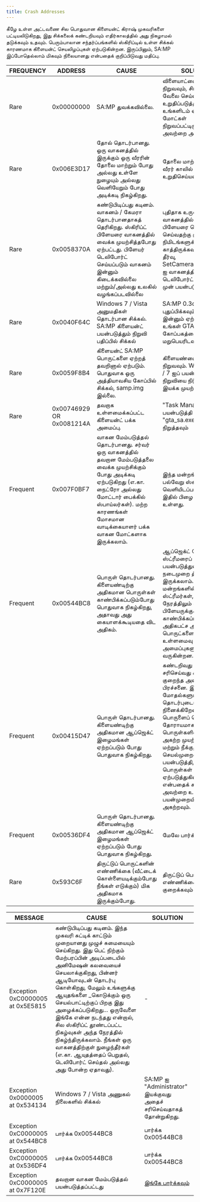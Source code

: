 ```yaml
---
title: Crash Addresses
---
```


கீழே உள்ள அட்டவணை சில பொதுவான கிளையன்ட் கிராஷ் முகவரிகளை பட்டியலிடுகிறது, இது சிக்கலைக் கண்டறியவும் எதிர்காலத்தில் அது நிகழாமல் தடுக்கவும் உதவும். பெரும்பாலான சந்தர்ப்பங்களில் ஸ்கிரிப்டில் உள்ள சிக்கல் காரணமாக கிளையன்ட் செயலிழப்புகள் ஏற்படுகின்றன. இருப்பினும், SA:MP இப்போதெல்லாம் மிகவும் நிலையானது என்பதைக் குறிப்பிடுவது மதிப்பு.

| FREQUENCY | ADDRESS                  | CAUSE                                                                                                                                                                                                                      | SOLUTION                                                                                                                                                                                                                                                                             |
| --------- | ------------------------ | -------------------------------------------------------------------------------------------------------------------------------------------------------------------------------------------------------------------------- | ------------------------------------------------------------------------------------------------------------------------------------------------------------------------------------------------------------------------------------------------------------------------------------ |
| Rare      | 0x00000000               | SA:MP துவக்கவில்லை.                                                                                                                                                                                                 | விளையாட்டை மீண்டும் நிறுவவும், சிங்கிள் பிளேயர் வேலை செய்வதை உறுதிப்படுத்தவும், உங்களிடம் ஏதேனும் மோட்கள் நிறுவப்பட்டிருந்தால், அவற்றை அகற்றவும்                                                                                                                                                                                           |
| Rare      | 0x006E3D17               | தோல் தொடர்பானது. ஒரு வாகனத்தில் இருக்கும் ஒரு வீரரின் தோலை மாற்றும் போது அல்லது உள்ளே நுழையும் அல்லது வெளியேறும் போது அடிக்கடி நிகழ்கிறது.                                                                                                     | தோலை மாற்றுவதற்கு முன், வீரர் காலில் இருப்பதை உறுதிசெய்யவும்.                                                                                                                                                                                                                                     |
| Rare      | 0x0058370A               | கண்டுபிடிப்பது கடினம். வாகனம் / கேமரா தொடர்பானதாகத் தெரிகிறது. ஸ்கிரிப்ட் பிளேயரை வாகனத்தில் வைக்க முயற்சித்தபோது ஏற்பட்டது. பிளேயர் டெலிபோர்ட் செய்யப்படும் வாகனம் இன்னும் கிடைக்கவில்லை மற்றும்/அல்லது உலகில் வழங்கப்படவில்லை | புதிதாக உருவாக்கப்பட்ட வாகனத்தில் ஒரு பிளேயரை டெலிபோர்ட் செய்வதற்கு முன் சில நூறு நிமிடங்களுக்கு காத்திருக்கவும். மற்றொரு தீர்வு, SetCameraBehindPlayer ஐ வாகனத்திற்கு டெலிபோர்ட் செய்வதற்கு முன் பயன்படுத்துவதாகும்.                                                                                 |
| Rare      | 0x0040F64C               | Windows 7 / Vista அனுமதிகள் தொடர்பான சிக்கல். SA:MP கிளையன்ட் பயன்படுத்தும் நிறுவி பதிப்பில் சிக்கல்                                                                                                            | SA:MP 0.3d க்கு புதுப்பிக்கவும். அது இன்னும் ஏற்பட்டால் உங்கள் GTASA கோப்பகத்தை மறுபெயரிடவும்.                                                                                                                                                                                                                |
| Rare      | 0x0059F8B4               | கிளையன்ட் SA:MP பொருட்களை ஏற்றத் தவறினால் ஏற்படும். பொதுவாக ஒரு அத்தியாவசிய கோப்பில் சிக்கல், samp.img இல்லை.                                                                                                   | கிளையண்டை மீண்டும் நிறுவவும். Windows Vista / 7 ஐப் பயன்படுத்தினால், நிறுவியை நிர்வாகியாக இயக்க முயற்சிக்கவும்.                                                                                                                                                                                        |
| Rare      | 0x00746929 OR 0x0081214A | தவறாக உள்ளமைக்கப்பட்ட கிளையன்ட் பக்க அமைப்பு.                                                                                                                                                                                                                          | "Task Manager" ஐப் பயன்படுத்தி உங்கள் "gta_sa.exe" ஐ நிறுத்தவும்                                                                                                                                                                                                                                                                                |
| Frequent  | 0x007F0BF7               | வாகன மேம்படுத்தல் தொடர்பானது. சர்வர் ஒரு வாகனத்தில் தவறான மேம்படுத்தலை வைக்க முயற்சிக்கும் போது அடிக்கடி ஏற்படுகிறது (எ.கா. நைட்ரோ அல்லது மோட்டார் பைக்கில் ஸ்பாய்லர்கள்). மற்ற காரணங்கள் மோசமான வாடிக்கையாளர் பக்க வாகன மோட்களாக இருக்கலாம்.                                                                                                       | இந்த மன்றங்களில் பல்வேறு ஸ்கிரிப்டுகள் வெளியிடப்பட்டுள்ளன, இதில் பிழை சரிபார்ப்பு உள்ளது.                                                                                                                                                                                      |
| Frequent  | 0x00544BC8               | பொருள் தொடர்பானது. கிளையண்டிற்கு அதிகமான பொருள்கள் காண்பிக்கப்படும்போது பொதுவாக நிகழ்கிறது, அதாவது அது கையாளக்கூடியதை விட அதிகம்.                                                                                                        | ஆப்ஜெக்ட் ஹேண்ட்லர்/ஸ்ட்ரீமரைப் பயன்படுத்துவது ஒரு நடைமுறை தீர்வாக இருக்கலாம். இந்த மன்றங்களில் உள்ள பல ஸ்ட்ரீமர்கள், எந்த நேரத்திலும் ஒரு பிளேயருக்குக் காண்பிக்கப்படும் அதிகபட்ச அளவு பொருட்களைக் குறைக்க உள்ளமைவு அமைப்புகளுடன் வருகின்றன.                                                            |
| Frequent  | 0x00415D47               | பொருள் தொடர்பானது. கிளையண்டிற்கு அதிகமான ஆப்ஜெக்ட் இழைமங்கள் ஏற்றப்படும் போது பொதுவாக நிகழ்கிறது.                                                                                                                                  | கண்டறிவது மற்றும் சரிசெய்வது கடினமான குறைந்த அளவிலான பிரச்சனை. இது எப்படியோ மோதல்களுடன் தொடர்புடையது என்று நினைக்கிறேன், இது பொருளைப் பொறுத்து தோராயமாக நிகழ்கிறது. பொருள்களின் குழுக்களை அகற்ற முயற்சிக்கவும் மற்றும் நீக்குதல் செயல்முறையைப் பயன்படுத்தி, எந்தெந்த பொருள்கள் அதை ஏற்படுத்துகின்றன என்பதைக் கண்டறிந்து அவற்றை உங்கள் பயன்முறையிலிருந்து அகற்றவும். |
| Frequent  | 0x00536DF4               | பொருள் தொடர்பானது. கிளையண்டிற்கு அதிகமான ஆப்ஜெக்ட் இழைமங்கள் ஏற்றப்படும் போது பொதுவாக நிகழ்கிறது.                                                                                                                                  | மேலே பார்க்க.                                                                                                                                                                                                                                                                           |
| Rare | 0x593C6F | திருட்டுப் பொருட்களின் எண்ணிக்கை (வீட்டைக் கொள்ளையடிக்கும்போது நீங்கள் எடுக்கும்) மிக அதிகமாக இருக்கும்போது. | திருட்டுப் பொருட்களின் எண்ணிக்கையைக் குறைக்கவும் |

| MESSAGE                          | CAUSE                                                                                                                                                                                                                                                                                                                                                                                                                                               | SOLUTION                                         |
| -------------------------------- | --------------------------------------------------------------------------------------------------------------------------------------------------------------------------------------------------------------------------------------------------------------------------------------------------------------------------------------------------------------------------------------------------------------------------------------------------- | ------------------------------------------------ |
| Exception 0xC0000005 at 0x5E5815 | கண்டுபிடிப்பது கடினம். இந்த முகவரி சுட்டிக் காட்டும் முறையானது முழுச் சுமையையும் செய்கிறது. இது பெட் நிற்கும் மேற்பரப்பின் அடிப்படையில் அனிமேஷன் கலவையைச் செயலாக்குகிறது, பின்னர் ஆடியோவுடன் தொடர்பு கொள்கிறது, மேலும் உங்களுக்கு ஆயுதங்களை _கொடுக்கும் ஒரு செயல்பாட்டிற்குப் பிறகு இது அழைக்கப்படுகிறது... ஒருவேளை இங்கே என்ன நடந்தது என்றால், சில ஸ்கிரிப்ட் தூண்டப்பட்ட நிகழ்வுகள் அந்த நேரத்தில் நிகழ்ந்திருக்கலாம். நீங்கள் ஒரு வாகனத்திற்குள் நுழைந்தீர்கள் (எ.கா. ஆயுதத்தைப் பெறுதல், டெலிபோர்ட் செய்தல் அல்லது அது போன்ற ஏதாவது). | -                                                |
| Exception 0x0000005 at 0x534134  | Windows 7 / Vista அணுகல் நிலைகளில் சிக்கல்                                                                                                                                                                                                                                                                                                                                                                                                         | SA:MP ஐ "Administrator" இயக்குவது அதைச் சரிசெய்வதாகத் தோன்றுகிறது. |
| Exception 0xC0000005 at 0x544BC8 | பார்க்க 0x00544BC8                                                                                                                                                                                                                                                                                                                                                                                                                                      | பார்க்க 0x00544BC8                                   |
| Exception 0xC0000005 at 0x536DF4 | பார்க்க 0x00544BC8                                                                                                                                                                                                                                                                                                                                                                                                                                      | பார்க்க 0x00544BC8                                   |
| Exception 0xC0000005 at 0x7F120E | தவறான வாகன மேம்படுத்தல் பயன்படுத்தப்பட்டது                                                                                                                                                                                                                                                                                                                                                                                                                     | [இங்கே பார்க்கவும்](CommonClientIssues)                         |

